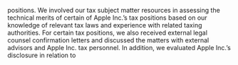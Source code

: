 positions. We involved our tax subject matter resources in assessing the technical merits of
certain  of  Apple  Inc.’s  tax  positions  based  on  our  knowledge  of  relevant  tax  laws  and
experience  with  related  taxing  authorities.  For  certain  tax  positions,  we  also  received
external legal counsel confirmation letters and discussed the matters with external advisors
and Apple Inc. tax personnel. In addition, we evaluated Apple Inc.’s disclosure in relation to